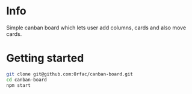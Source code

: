 # Info
Simple canban board which lets user add columns, cards and also move cards.
# Getting started

```bash
git clone git@github.com:Orfac/canban-board.git
cd canban-board
npm start
```
